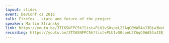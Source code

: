 ```yaml
---
layout: slides
event: DevConf.cz 2016
talk: Firefox - state and future of the project
speaker: Martin Stránský
link: https://youtu.be/3TI6SNFPC5k?list=PLU1vS0speL2ZAqC0WA54aJ3Bjw3NvK--Z
recording: https://youtu.be/3TI6SNFPC5k?list=PLU1vS0speL2ZAqC0WA54aJ3Bjw3NvK--Z
---
```



